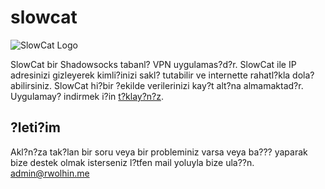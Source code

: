 # slowcat


![SlowCat Logo](https://github.com/rwolhindev/slowcat/raw/master/slowcat.png)


SlowCat bir Shadowsocks tabanl? VPN uygulamas?d?r. SlowCat ile IP adresinizi gizleyerek kimli?inizi sakl? tutabilir ve internette rahatl?kla dola?abilirsiniz. SlowCat hi?bir ?ekilde verilerinizi kay?t alt?na almamaktad?r. Uygulamay? indirmek i?in [t?klay?n?z](https://github.com/rwolhindev/slowcat/releases).

## ?leti?im

Akl?n?za tak?lan bir soru veya bir probleminiz varsa veya ba??? yaparak bize destek olmak isterseniz l?tfen mail yoluyla bize ula??n. [admin@rwolhin.me](mailto:admin@rwolhin.me)